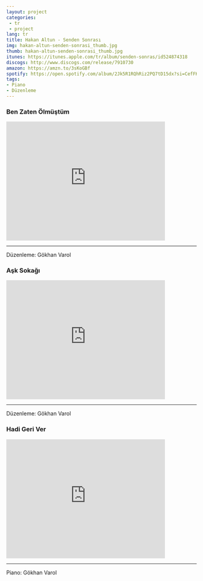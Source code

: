 ```yaml
---
layout: project
categories:
 - tr
 - project
lang: tr
title: Hakan Altun - Senden Sonrası
img: hakan-altun-senden-sonrasi_thumb.jpg
thumb: hakan-altun-senden-sonrasi_thumb.jpg
itunes: https://itunes.apple.com/tr/album/senden-sonras/id524874318
discogs: http://www.discogs.com/release/7910730
amazon: https://amzn.to/3sKoGBf
spotify: https://open.spotify.com/album/2Jk5R1RQhRiz2PQ7tD15dx?si=CefFKlQzR0u63iXmsuVWHg
tags:
- Piano
- Düzenleme
---
```


### Ben Zaten Ölmüştüm

<div class="embed-responsive embed-responsive-16by9">
  <iframe width="420" height="315" src="https://www.youtube.com/embed/2yFWPbNrcuE" frameborder="0" allowfullscreen></iframe>
</div>

---
Düzenleme: Gökhan Varol

### Aşk Sokağı

<div class="embed-responsive embed-responsive-16by9">
  <iframe width="420" height="315" src="https://www.youtube.com/embed/Mffs2G8qNAo" frameborder="0" allowfullscreen></iframe>
</div>

---
Düzenleme: Gökhan Varol

### Hadi Geri Ver

<div class="embed-responsive embed-responsive-16by9">
  <iframe width="420" height="315" src="https://www.youtube.com/embed/nts98jgoQc4" frameborder="0" allowfullscreen></iframe>
</div>

---
Piano: Gökhan Varol
